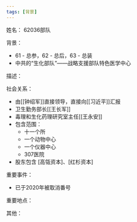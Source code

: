 ```yaml
---
tags: [背景]
---
```


姓名：
62036部队

背景：
- 61 - 总参，62 - 总后，63 - 总装
- 中共的“生化部队”——战略支援部队特色医学中心

描述：

社会关系：
- 由[[钟绍军]]直接领导，直接向[[习近平]]汇报
- 卫生勤务部长[[王长军]]
- 毒理和生化药理研究室主任[[王永安]]
- 包含范围：
	- 十一个所
	- 一个动物中心
	- 一个仪器中心
	- 307医院
- 股东包含 [高瓴资本]、[红杉资本]

重要事件：
- 已于2020年被取消番号

重要地点：

其他：
